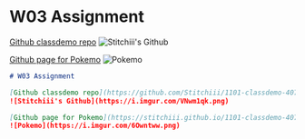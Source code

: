 # W03 Assignment

[Github classdemo repo](https://github.com/Stitchiii/1101-classdemo-407230035.git)
![Stitchiii's Github](https://i.imgur.com/VNwm1qk.png)

[Github page for Pokemo](https://stitchiii.github.io/1101-classdemo-407230035/w02/pokemon.html)
![Pokemo](https://i.imgur.com/6Owntww.png)

```markdown
# W03 Assignment

[Github classdemo repo](https://github.com/Stitchiii/1101-classdemo-407230035.git)
![Stitchiii's Github](https://i.imgur.com/VNwm1qk.png)

[Github page for Pokemo](https://stitchiii.github.io/1101-classdemo-407230035/w02/pokemon.html)
![Pokemo](https://i.imgur.com/6Owntww.png)
```
